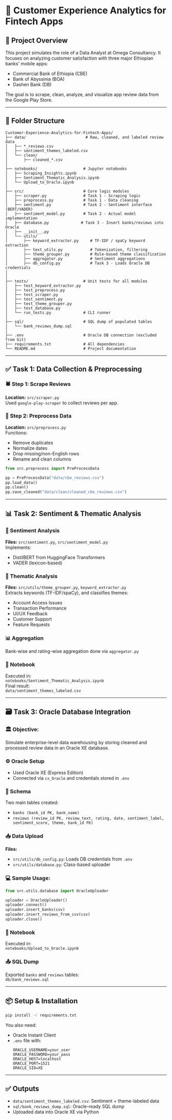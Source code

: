 
# 🏦 Customer Experience Analytics for Fintech Apps

## 📌 Project Overview

This project simulates the role of a Data Analyst at Omega Consultancy. It focuses on analyzing customer satisfaction with three major Ethiopian banks' mobile apps:

- Commercial Bank of Ethiopia (CBE)
- Bank of Abyssinia (BOA)
- Dashen Bank (DB)

The goal is to scrape, clean, analyze, and visualize app review data from the Google Play Store.

---

## 📁 Folder Structure

```
Customer-Experience-Analytics-for-Fintech-Apps/
├── data/                          # Raw, cleaned, and labeled review data
│   ├── *_reviews.csv
│   ├── sentiment_themes_labeled.csv
│   └── clean/
│       ├── cleaned_*.csv
│
├── notebooks/                    # Jupyter notebooks 
│   ├── Scraping_Insights.ipynb
│   ├── Sentiment_Thematic_Analysis.ipynb
│   └── Upload_to_Oracle.ipynb
│
├── src/                          # Core logic modules
│   ├── scraper.py                # Task 1 - Scraping logic
│   ├── preprocess.py             # Task 1 - Data cleaning
│   ├── sentiment.py              # Task 2 - Sentiment interface (BERT/VADER)
│   ├── sentiment_model.py        # Task 2 - Actual model implementation
│   ├── database.py              # Task 3 - Insert banks/reviews into Oracle
│   ├── __init__.py
│   └── utils/
│       ├── keyword_extractor.py     # TF-IDF / spaCy keyword extraction
│       ├── text_utils.py            # Tokenization, filtering
│       ├── theme_grouper.py         # Rule-based theme classification
│       ├── aggregator.py            # Sentiment aggregations
│       ├── db_config.py             # Task 3 - Loads Oracle DB credentials
│       
│
├── tests/                        # Unit tests for all modules
│   ├── test_keyword_extractor.py
│   ├── test_preprocess.py
│   ├── test_scraper.py
│   ├── test_sentiment.py
│   ├── test_theme_grouper.py
│   ├── test_database.py
│   └── run_tests.py              # CLI runner
│
├── sql/                          # SQL dump of populated tables
│   └── bank_reviews_dump.sql
│
├── .env                          # Oracle DB connection (excluded from Git)
├── requirements.txt              # All dependencies
└── README.md                     # Project documentation
```

---

## ✅ Task 1: Data Collection & Preprocessing

### 🕷️ Step 1: Scrape Reviews

**Location:** `src/scraper.py`  
Used `google-play-scraper` to collect reviews per app.

### 🧹 Step 2: Preprocess Data

**Location:** `src/preprocess.py`  
Functions:
- Remove duplicates
- Normalize dates
- Drop missing/non-English rows
- Rename and clean columns

```python
from src.preprocess import PreProcessData

pp = PreProcessData("data/cbe_reviews.csv")
pp.load_data()
pp.clean()
pp.save_cleaned("data/clean/cleaned_cbe_reviews.csv")
```

---

## 📊 Task 2: Sentiment & Thematic Analysis

### 🧠 Sentiment Analysis
**Files:** `src/sentiment.py`, `src/sentiment_model.py`  
Implements:
- DistilBERT from HuggingFace Transformers
- VADER (lexicon-based)

### 📌 Thematic Analysis
**Files:** `src/utils/theme_grouper.py`, `keyword_extractor.py`  
Extracts keywords (TF-IDF/spaCy), and classifies themes:
- Account Access Issues
- Transaction Performance
- UI/UX Feedback
- Customer Support
- Feature Requests

### 📊 Aggregation
Bank-wise and rating-wise aggregation done via `aggregator.py`

### 📒 Notebook
Executed in:  
`notebooks/Sentiment_Thematic_Analysis.ipynb`  
Final result:  
`data/sentiment_themes_labeled.csv`

---

## 🗃️ Task 3: Oracle Database Integration

### 🏛️ Objective:
Simulate enterprise-level data warehousing by storing cleaned and processed review data in an Oracle XE database.

### ⚙️ Oracle Setup
- Used Oracle XE (Express Edition)
- Connected via `cx_Oracle` and credentials stored in `.env`

### 🧱 Schema
Two main tables created:
- `banks (bank_id PK, bank_name)`
- `reviews (review_id PK, review_text, rating, date, sentiment_label, sentiment_score, theme, bank_id FK)`

### 📥 Data Upload
**Files:**
- `src/utils/db_config.py`: Loads DB credentials from `.env`
- `src/utils/database.py`: Class-based uploader

### 💻 Sample Usage:
```python
from src.utils.database import OracleUploader

uploader = OracleUploader()
uploader.connect()
uploader.insert_banks(csv)
uploader.insert_reviews_from_csv(csv)
uploader.close()
```

### 📒 Notebook
Executed in:  
`notebooks/Upload_to_Oracle.ipynb`

### 📤 SQL Dump
Exported `banks` and `reviews` tables:  
`db/bank_reviews.sql`

---

## 📦 Setup & Installation

```bash
pip install -r requirements.txt
```

You also need:
- Oracle Instant Client
- `.env` file with:
  ```
  ORACLE_USERNAME=your_user
  ORACLE_PASSWORD=your_pass
  ORACLE_HOST=localhost
  ORACLE_PORT=1521
  ORACLE_SID=XE
  ```

---

## ✅ Outputs

- `data/sentiment_themes_labeled.csv`: Sentiment + theme-labeled data
- `sql/bank_reviews_dump.sql`: Oracle-ready SQL dump
- Uploaded data into Oracle XE via Python
